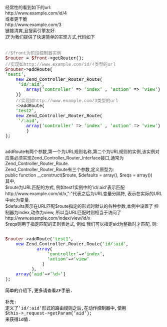 <!--
author: admin
date: 2009-02-22
title: Zend Framework自定义路由一则
tags: route,url,ZendFramework,路由
category: PHP基础应用,暂未分类
status: publish
summary: 经常性的看到如下的url:http://www.example.com/id/4或者更干脆http://www.example.com/3链接清爽,且搜索引擎友好.ZF为我们提供了快速简单的实现方式,代码如下&nbsp;//$front为前段控制器实例$router&nbsp;=
-->

<p>经常性的看到如下的url:<br />
http://www.example.com/id/4<br />
或者更干脆<br />
http://www.example.com/3<br />
链接清爽,且搜索引擎友好.<br />
ZF为我们提供了快速简单的实现方式,代码如下<a name="entrymore"></a><br />
&nbsp;</p>
<p class="p0" style="margin-top: 0pt; margin-bottom: 0pt"><span style="font-family: 'Courier New'; color: rgb(128,128,128); font-size: 10.5pt; mso-spacerun: 'yes'">//$front为前段控制器实例</span><span style="font-family: 'Courier New'; font-size: 10.5pt; mso-spacerun: 'yes'"><o:p></o:p></span></p>
<p class="p0" style="margin-top: 0pt; margin-bottom: 0pt"><span style="font-family: 'Courier New'; color: rgb(102,0,0); font-size: 10.5pt; mso-spacerun: 'yes'">$router&nbsp;</span><span style="font-family: 'Courier New'; color: rgb(0,0,0); font-size: 10.5pt; mso-spacerun: 'yes'">=&nbsp;</span><span style="font-family: 'Courier New'; color: rgb(102,0,0); font-size: 10.5pt; mso-spacerun: 'yes'">$front</span><span style="font-family: 'Courier New'; color: rgb(0,0,0); font-size: 10.5pt; mso-spacerun: 'yes'">-&gt;getRouter();</span><span style="font-family: 'Courier New'; font-size: 10.5pt; mso-spacerun: 'yes'"><o:p></o:p></span></p>
<p class="p0" style="margin-top: 0pt; margin-bottom: 0pt"><span style="font-family: 'Courier New'; color: rgb(128,128,128); font-size: 10.5pt; mso-spacerun: 'yes'">//实现如http://www.example.com/id/4类型的url</span><span style="font-family: 'Courier New'; font-size: 10.5pt; mso-spacerun: 'yes'"><o:p></o:p></span></p>
<p class="p0" style="margin-top: 0pt; margin-bottom: 0pt"><span style="font-family: 'Courier New'; color: rgb(102,0,0); font-size: 10.5pt; mso-spacerun: 'yes'">$router</span><span style="font-family: 'Courier New'; color: rgb(0,0,0); font-size: 10.5pt; mso-spacerun: 'yes'">-&gt;addRoute(</span><span style="font-family: 'Courier New'; font-size: 10.5pt; mso-spacerun: 'yes'"><o:p></o:p></span></p>
<p class="p0" style="margin-top: 0pt; margin-bottom: 0pt"><span style="font-family: 'Courier New'; color: rgb(0,130,0); font-size: 10.5pt; mso-spacerun: 'yes'">'test1'</span><span style="font-family: 'Courier New'; color: rgb(0,0,0); font-size: 10.5pt; mso-spacerun: 'yes'">,&nbsp;</span><span style="font-family: 'Courier New'; font-size: 10.5pt; mso-spacerun: 'yes'"><o:p></o:p></span></p>
<p class="p0" style="margin-top: 0pt; margin-bottom: 0pt"><span style="font-family: 'Courier New'; color: rgb(0,0,0); font-size: 10.5pt; mso-spacerun: 'yes'">&nbsp;&nbsp;&nbsp;&nbsp;</span><span style="font-family: 'Courier New'; color: rgb(0,0,255); font-size: 10.5pt; mso-spacerun: 'yes'">new&nbsp;</span><span style="font-family: 'Courier New'; color: rgb(0,0,0); font-size: 10.5pt; mso-spacerun: 'yes'">Zend_Controller_Router_Route(</span><span style="font-family: 'Courier New'; font-size: 10.5pt; mso-spacerun: 'yes'"><o:p></o:p></span></p>
<p class="p0" style="margin-top: 0pt; margin-bottom: 0pt"><span style="font-family: 'Courier New'; color: rgb(0,0,0); font-size: 10.5pt; mso-spacerun: 'yes'">&nbsp;&nbsp;&nbsp;&nbsp;</span><span style="font-family: 'Courier New'; color: rgb(0,0,0); font-size: 10.5pt; mso-spacerun: 'yes'"> </span><span style="font-family: 'Courier New'; color: rgb(0,130,0); font-size: 10.5pt; mso-spacerun: 'yes'">'id/:aid'</span><span style="font-family: 'Courier New'; color: rgb(0,0,0); font-size: 10.5pt; mso-spacerun: 'yes'">,&nbsp;</span><span style="font-family: 'Courier New'; font-size: 10.5pt; mso-spacerun: 'yes'"><o:p></o:p></span></p>
<p class="p0" style="margin-top: 0pt; margin-bottom: 0pt"><span style="font-family: 'Courier New'; color: rgb(0,0,0); font-size: 10.5pt; mso-spacerun: 'yes'">&nbsp;&nbsp;&nbsp;&nbsp;&nbsp;&nbsp;&nbsp;&nbsp;</span><span style="font-family: 'Courier New'; color: rgb(0,0,255); font-size: 10.5pt; mso-spacerun: 'yes'">array</span><span style="font-family: 'Courier New'; color: rgb(0,0,0); font-size: 10.5pt; mso-spacerun: 'yes'">(</span><span style="font-family: 'Courier New'; color: rgb(0,130,0); font-size: 10.5pt; mso-spacerun: 'yes'">'controller'&nbsp;</span><span style="font-family: 'Courier New'; color: rgb(0,0,0); font-size: 10.5pt; mso-spacerun: 'yes'">=&gt;&nbsp;</span><span style="font-family: 'Courier New'; color: rgb(0,130,0); font-size: 10.5pt; mso-spacerun: 'yes'">'index'&nbsp;</span><span style="font-family: 'Courier New'; color: rgb(0,0,0); font-size: 10.5pt; mso-spacerun: 'yes'">,&nbsp;</span><span style="font-family: 'Courier New'; color: rgb(0,130,0); font-size: 10.5pt; mso-spacerun: 'yes'">'action'&nbsp;</span><span style="font-family: 'Courier New'; color: rgb(0,0,0); font-size: 10.5pt; mso-spacerun: 'yes'">=&gt;&nbsp;</span><span style="font-family: 'Courier New'; color: rgb(0,130,0); font-size: 10.5pt; mso-spacerun: 'yes'">'view'</span><span style="font-family: 'Courier New'; color: rgb(0,0,0); font-size: 10.5pt; mso-spacerun: 'yes'">)</span><span style="font-family: 'Courier New'; font-size: 10.5pt; mso-spacerun: 'yes'"><o:p></o:p></span></p>
<p class="p0" style="margin-top: 0pt; margin-bottom: 0pt"><span style="font-family: 'Courier New'; color: rgb(0,0,0); font-size: 10.5pt; mso-spacerun: 'yes'">&nbsp;&nbsp;&nbsp;&nbsp;))</span><span style="font-family: 'Courier New'; font-size: 10.5pt; mso-spacerun: 'yes'"><o:p></o:p></span></p>
<p class="p0" style="margin-top: 0pt; margin-bottom: 0pt"><span style="font-family: 'Courier New'; color: rgb(0,0,0); font-size: 10.5pt; mso-spacerun: 'yes'">&nbsp;&nbsp;&nbsp;&nbsp;</span><span style="font-family: 'Courier New'; color: rgb(128,128,128); font-size: 10.5pt; mso-spacerun: 'yes'">//实现如http://www.example.com/3类型的url</span><span style="font-family: 'Courier New'; font-size: 10.5pt; mso-spacerun: 'yes'"><o:p></o:p></span></p>
<p class="p0" style="margin-top: 0pt; margin-bottom: 0pt"><span style="font-family: 'Courier New'; color: rgb(0,0,0); font-size: 10.5pt; mso-spacerun: 'yes'">&nbsp;&nbsp;&nbsp;&nbsp;-&gt;addRoute(</span><span style="font-family: 'Courier New'; font-size: 10.5pt; mso-spacerun: 'yes'"><o:p></o:p></span></p>
<p class="p0" style="margin-top: 0pt; margin-bottom: 0pt"><span style="font-family: 'Courier New'; color: rgb(0,0,0); font-size: 10.5pt; mso-spacerun: 'yes'">&nbsp;&nbsp;&nbsp;&nbsp;</span><span style="font-family: 'Courier New'; color: rgb(0,130,0); font-size: 10.5pt; mso-spacerun: 'yes'">'test2'</span><span style="font-family: 'Courier New'; color: rgb(0,0,0); font-size: 10.5pt; mso-spacerun: 'yes'">,&nbsp;</span><span style="font-family: 'Courier New'; font-size: 10.5pt; mso-spacerun: 'yes'"><o:p></o:p></span></p>
<p class="p0" style="margin-top: 0pt; margin-bottom: 0pt"><span style="font-family: 'Courier New'; color: rgb(0,0,0); font-size: 10.5pt; mso-spacerun: 'yes'">&nbsp;&nbsp;&nbsp;&nbsp;</span><span style="font-family: 'Courier New'; color: rgb(0,0,255); font-size: 10.5pt; mso-spacerun: 'yes'">new&nbsp;</span><span style="font-family: 'Courier New'; color: rgb(0,0,0); font-size: 10.5pt; mso-spacerun: 'yes'">Zend_Controller_Router_Route(</span><span style="font-family: 'Courier New'; font-size: 10.5pt; mso-spacerun: 'yes'"><o:p></o:p></span></p>
<p class="p0" style="margin-top: 0pt; margin-bottom: 0pt"><span style="font-family: 'Courier New'; color: rgb(0,0,0); font-size: 10.5pt; mso-spacerun: 'yes'">&nbsp;&nbsp;&nbsp;&nbsp;</span><span style="font-family: 'Courier New'; color: rgb(0,0,0); font-size: 10.5pt; mso-spacerun: 'yes'"> </span><span style="font-family: 'Courier New'; color: rgb(0,130,0); font-size: 10.5pt; mso-spacerun: 'yes'">'/:aid'</span><span style="font-family: 'Courier New'; color: rgb(0,0,0); font-size: 10.5pt; mso-spacerun: 'yes'">,&nbsp;</span><span style="font-family: 'Courier New'; font-size: 10.5pt; mso-spacerun: 'yes'"><o:p></o:p></span></p>
<p class="p0" style="margin-top: 0pt; margin-bottom: 0pt"><span style="font-family: 'Courier New'; color: rgb(0,0,0); font-size: 10.5pt; mso-spacerun: 'yes'">&nbsp;&nbsp;&nbsp;&nbsp;&nbsp;&nbsp;&nbsp;&nbsp;</span><span style="font-family: 'Courier New'; color: rgb(0,0,255); font-size: 10.5pt; mso-spacerun: 'yes'">array</span><span style="font-family: 'Courier New'; color: rgb(0,0,0); font-size: 10.5pt; mso-spacerun: 'yes'">(</span><span style="font-family: 'Courier New'; color: rgb(0,130,0); font-size: 10.5pt; mso-spacerun: 'yes'">'controller'&nbsp;</span><span style="font-family: 'Courier New'; color: rgb(0,0,0); font-size: 10.5pt; mso-spacerun: 'yes'">=&gt;&nbsp;</span><span style="font-family: 'Courier New'; color: rgb(0,130,0); font-size: 10.5pt; mso-spacerun: 'yes'">'index'&nbsp;</span><span style="font-family: 'Courier New'; color: rgb(0,0,0); font-size: 10.5pt; mso-spacerun: 'yes'">,&nbsp;</span><span style="font-family: 'Courier New'; color: rgb(0,130,0); font-size: 10.5pt; mso-spacerun: 'yes'">'action'&nbsp;</span><span style="font-family: 'Courier New'; color: rgb(0,0,0); font-size: 10.5pt; mso-spacerun: 'yes'">=&gt;&nbsp;</span><span style="font-family: 'Courier New'; color: rgb(0,130,0); font-size: 10.5pt; mso-spacerun: 'yes'">'view'</span><span style="font-family: 'Courier New'; color: rgb(0,0,0); font-size: 10.5pt; mso-spacerun: 'yes'">)</span><span style="font-family: 'Courier New'; font-size: 10.5pt; mso-spacerun: 'yes'"><o:p></o:p></span></p>
<p class="p0" style="margin-top: 0pt; margin-bottom: 0pt"><span style="font-family: 'Courier New'; color: rgb(0,0,0); font-size: 10.5pt; mso-spacerun: 'yes'">&nbsp;&nbsp;&nbsp;&nbsp;&nbsp;&nbsp;&nbsp;&nbsp;)</span><span style="font-family: 'Courier New'; font-size: 10.5pt; mso-spacerun: 'yes'"><o:p></o:p></span></p>
<p class="p0" style="margin-top: 0pt; margin-bottom: 0pt"><span style="font-family: 'Courier New'; color: rgb(0,0,0); font-size: 10.5pt; mso-spacerun: 'yes'">);</span></p>
<p><span style="font-family: 'Courier New'; color: rgb(0,0,0); font-size: 10.5pt; mso-spacerun: 'yes'">
<p class="p0" style="margin-top: 0pt; margin-bottom: 0pt">
<p class="p0" style="margin-top: 0pt; margin-bottom: 0pt">&nbsp;</p>
addRoute有两个参数,第一个为URL规则名称,第二个为URL规则的实例,该实例对应类必须实现Zend_Controller_Router_Interface接口,通常为Zend_Controller_Router_Route.<br />
Zend_Controller_Router_Route有三个参数,定义原型为:<br />
public function __construct($route, $defaults = array(), $reqs = array())<br />
其中,<br />
$route为URL匹配的方式, 例如test1实例中的'id/:aid'表示匹配http://www.example.com/id/x,&quot;:&quot;代表之后为URL变量分隔符, 表示在实际的URL中aic为变量.<br />
$defaults表示在URL匹配$route指定的形式时默认的各种参数,本例中设置了 控制器为index,动作为view, 所以当URL匹配时则相当于访问了http://www.example.com/index/view/id/x<br />
$reqs则用于指定匹配的正则表达式, 例如 我们可以指定aid为整数时才匹配, 则:<br />
&nbsp;</p>
<p class="p0" style="margin-top: 0pt; margin-bottom: 0pt"><span style="font-family: 'Courier New'; color: rgb(102,0,0); font-size: 10.5pt; mso-spacerun: 'yes'">$router</span><span style="font-family: 'Courier New'; color: rgb(0,0,0); font-size: 10.5pt; mso-spacerun: 'yes'">-&gt;addRoute(</span><span style="font-family: 'Courier New'; color: rgb(0,130,0); font-size: 10.5pt; mso-spacerun: 'yes'">'test1'</span><span style="font-family: 'Courier New'; color: rgb(0,0,0); font-size: 10.5pt; mso-spacerun: 'yes'">,&nbsp;&nbsp;&nbsp;&nbsp;</span><span style="font-family: 'Courier New'; font-size: 10.5pt; mso-spacerun: 'yes'"><o:p></o:p></span></p>
<p class="p0" style="margin-top: 0pt; margin-bottom: 0pt"><span style="font-family: 'Courier New'; color: rgb(0,0,0); font-size: 10.5pt; mso-spacerun: 'yes'">&nbsp;&nbsp;&nbsp;&nbsp;</span><span style="font-family: 'Courier New'; color: rgb(0,0,255); font-size: 10.5pt; mso-spacerun: 'yes'">new&nbsp;</span><span style="font-family: 'Courier New'; color: rgb(0,0,0); font-size: 10.5pt; mso-spacerun: 'yes'">Zend_Controller_Router_Route(</span><span style="font-family: 'Courier New'; color: rgb(0,130,0); font-size: 10.5pt; mso-spacerun: 'yes'">'id/:aid'</span><span style="font-family: 'Courier New'; color: rgb(0,0,0); font-size: 10.5pt; mso-spacerun: 'yes'">,&nbsp;&nbsp;&nbsp;&nbsp;</span><span style="font-family: 'Courier New'; font-size: 10.5pt; mso-spacerun: 'yes'"><o:p></o:p></span></p>
<p class="p0" style="margin-top: 0pt; margin-bottom: 0pt"><span style="font-family: 'Courier New'; color: rgb(0,0,0); font-size: 10.5pt; mso-spacerun: 'yes'">&nbsp;&nbsp;&nbsp;&nbsp;&nbsp;&nbsp;&nbsp;&nbsp;&nbsp;&nbsp;&nbsp;&nbsp;</span><span style="font-family: 'Courier New'; color: rgb(0,0,255); font-size: 10.5pt; mso-spacerun: 'yes'">array</span><span style="font-family: 'Courier New'; color: rgb(0,0,0); font-size: 10.5pt; mso-spacerun: 'yes'">(&nbsp;&nbsp;&nbsp;</span><span style="font-family: 'Courier New'; font-size: 10.5pt; mso-spacerun: 'yes'"><o:p></o:p></span></p>
<p class="p0" style="margin-top: 0pt; margin-bottom: 0pt"><span style="font-family: 'Courier New'; color: rgb(0,0,0); font-size: 10.5pt; mso-spacerun: 'yes'">&nbsp;&nbsp;&nbsp;&nbsp;&nbsp;&nbsp;&nbsp;&nbsp;&nbsp;&nbsp;&nbsp;&nbsp;&nbsp;&nbsp;&nbsp;&nbsp;</span><span style="font-family: 'Courier New'; color: rgb(0,130,0); font-size: 10.5pt; mso-spacerun: 'yes'">'controller'</span><span style="font-family: 'Courier New'; color: rgb(0,0,0); font-size: 10.5pt; mso-spacerun: 'yes'">=&gt;</span><span style="font-family: 'Courier New'; color: rgb(0,130,0); font-size: 10.5pt; mso-spacerun: 'yes'">'index'</span><span style="font-family: 'Courier New'; color: rgb(0,0,0); font-size: 10.5pt; mso-spacerun: 'yes'">,&nbsp;&nbsp;&nbsp;</span><span style="font-family: 'Courier New'; font-size: 10.5pt; mso-spacerun: 'yes'"><o:p></o:p></span></p>
<p class="p0" style="margin-top: 0pt; margin-bottom: 0pt"><span style="font-family: 'Courier New'; color: rgb(0,0,0); font-size: 10.5pt; mso-spacerun: 'yes'">&nbsp;&nbsp;&nbsp;&nbsp;&nbsp;&nbsp;&nbsp;&nbsp;&nbsp;&nbsp;&nbsp;&nbsp;&nbsp;&nbsp;&nbsp;&nbsp;</span><span style="font-family: 'Courier New'; color: rgb(0,130,0); font-size: 10.5pt; mso-spacerun: 'yes'">'action'</span><span style="font-family: 'Courier New'; color: rgb(0,0,0); font-size: 10.5pt; mso-spacerun: 'yes'">=&gt;</span><span style="font-family: 'Courier New'; color: rgb(0,130,0); font-size: 10.5pt; mso-spacerun: 'yes'">'view'&nbsp;&nbsp;&nbsp;&nbsp;&nbsp;&nbsp;&nbsp;&nbsp;&nbsp;&nbsp;&nbsp;&nbsp;&nbsp;&nbsp;&nbsp;&nbsp;&nbsp;&nbsp;&nbsp;&nbsp;&nbsp;&nbsp;&nbsp;&nbsp;&nbsp;&nbsp;&nbsp;</span><span style="font-family: 'Courier New'; font-size: 10.5pt; mso-spacerun: 'yes'"><o:p></o:p></span></p>
<p class="p0" style="margin-top: 0pt; margin-bottom: 0pt"><span style="font-family: 'Courier New'; color: rgb(0,130,0); font-size: 10.5pt; mso-spacerun: 'yes'">&nbsp;&nbsp;&nbsp;&nbsp;&nbsp;&nbsp;&nbsp;&nbsp;&nbsp;&nbsp;&nbsp;&nbsp;&nbsp;&nbsp;</span><span style="font-family: 'Courier New'; color: rgb(0,0,0); font-size: 10.5pt; mso-spacerun: 'yes'">)&nbsp;&nbsp;&nbsp;</span><span style="font-family: 'Courier New'; font-size: 10.5pt; mso-spacerun: 'yes'"><o:p></o:p></span></p>
<p class="p0" style="margin-top: 0pt; margin-bottom: 0pt"><span style="font-family: 'Courier New'; color: rgb(0,0,0); font-size: 10.5pt; mso-spacerun: 'yes'">&nbsp;&nbsp;&nbsp;&nbsp;&nbsp;&nbsp;&nbsp;&nbsp;&nbsp;&nbsp;),&nbsp;&nbsp;&nbsp;</span><span style="font-family: 'Courier New'; font-size: 10.5pt; mso-spacerun: 'yes'"><o:p></o:p></span></p>
<p class="p0" style="margin-top: 0pt; margin-bottom: 0pt"><span style="font-family: 'Courier New'; color: rgb(0,0,0); font-size: 10.5pt; mso-spacerun: 'yes'">&nbsp;&nbsp;&nbsp;&nbsp;</span><span style="font-family: 'Courier New'; color: rgb(0,0,255); font-size: 10.5pt; mso-spacerun: 'yes'">array</span><span style="font-family: 'Courier New'; color: rgb(0,0,0); font-size: 10.5pt; mso-spacerun: 'yes'">(</span><span style="font-family: 'Courier New'; color: rgb(0,130,0); font-size: 10.5pt; mso-spacerun: 'yes'">'aid'</span><span style="font-family: 'Courier New'; color: rgb(0,0,0); font-size: 10.5pt; mso-spacerun: 'yes'">=&gt;</span><span style="font-family: 'Courier New'; color: rgb(0,130,0); font-size: 10.5pt; mso-spacerun: 'yes'">'\d+'</span><span style="font-family: 'Courier New'; color: rgb(0,0,0); font-size: 10.5pt; mso-spacerun: 'yes'">)&nbsp;&nbsp;&nbsp;</span><span style="font-family: 'Courier New'; font-size: 10.5pt; mso-spacerun: 'yes'"><o:p></o:p></span></p>
<p class="p0" style="margin-top: 0pt; margin-bottom: 0pt"><span style="font-family: 'Courier New'; color: rgb(0,0,0); font-size: 10.5pt; mso-spacerun: 'yes'">);</span></p>
<p class="p0" style="margin-top: 0pt; margin-bottom: 0pt">&nbsp;</p>
<p class="p0" style="margin-top: 0pt; margin-bottom: 0pt"><span style="font-family: 'Courier New'; color: rgb(0,0,0); font-size: 10.5pt; mso-spacerun: 'yes'">简单的介绍下,更多请查看ZF手册.<br />
<br />
补充:<br />
定义了'id/:aid'形式的路由规则之后,在动作控制器中,使用<br />
$this-&gt;_request-&gt;getParam('aid');<br />
来获得id值.</span></p>
<!--EndFragment--></span><!--EndFragment--></p>